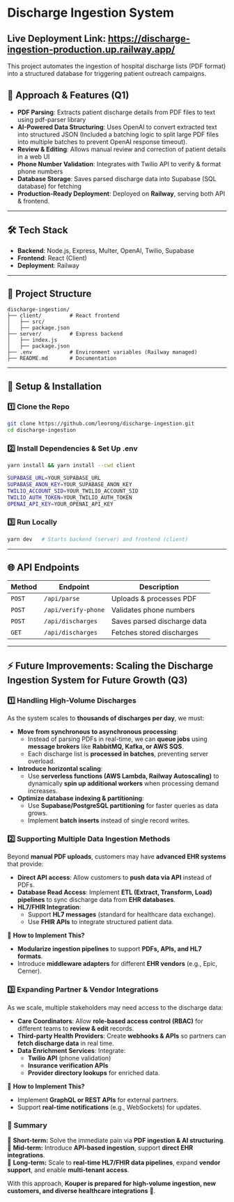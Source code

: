 # Discharge Ingestion System

## Live Deployment Link: https://discharge-ingestion-production.up.railway.app/

This project automates the ingestion of hospital discharge lists (PDF format) into a structured database for triggering patient outreach campaigns.

## 🚀 Approach & Features (Q1)

- **PDF Parsing**: Extracts patient discharge details from PDF files to text using pdf-parser library
- **AI-Powered Data Structuring**: Uses OpenAI to convert extracted text into structured JSON (Included a batching logic to split large PDF files into multiple batches to prevent OpenAI response timeout).
- **Review & Editing**: Allows manual review and correction of patient details in a web UI
- **Phone Number Validation**: Integrates with Twilio API to verify & format phone numbers
- **Database Storage**: Saves parsed discharge data into Supabase (SQL database) for fetching
- **Production-Ready Deployment**: Deployed on **Railway**, serving both API & frontend.

---

## 🛠 Tech Stack

- **Backend**: Node.js, Express, Multer, OpenAI, Twilio, Supabase
- **Frontend**: React (Client)
- **Deployment**: Railway

---

## 📂 Project Structure

```
discharge-ingestion/
├── client/         # React frontend
│   ├── src/
│   ├── package.json
├── server/         # Express backend
│   ├── index.js
│   ├── package.json
├── .env            # Environment variables (Railway managed)
├── README.md       # Documentation
```

---

## 🔧 Setup & Installation

### 1️⃣ Clone the Repo

```sh
git clone https://github.com/leorong/discharge-ingestion.git
cd discharge-ingestion
```

### 2️⃣ Install Dependencies & Set Up .env

```sh
yarn install && yarn install --cwd client
```
```sh
SUPABASE_URL=YOUR_SUPABASE_URL
SUPABASE_ANON_KEY=YOUR_SUPABASE_ANON_KEY  
TWILIO_ACCOUNT_SID=YOUR_TWILIO_ACCOUNT_SID
TWILIO_AUTH_TOKEN=YOUR_TWILIO_AUTH_TOKEN
OPENAI_API_KEY=YOUR_OPENAI_API_KEY
```

### 3️⃣ Run Locally

```sh
yarn dev   # Starts backend (server) and frontend (client)
```

---

## 🌐 API Endpoints

| Method | Endpoint            | Description               |
|--------|---------------------|---------------------------|
| `POST` | `/api/parse`        | Uploads & processes PDF  |
| `POST` | `/api/verify-phone` | Validates phone numbers  |
| `POST` | `/api/discharges`   | Saves parsed discharge data |
| `GET`  | `/api/discharges`   | Fetches stored discharges |

---

## ⚡ Future Improvements: Scaling the Discharge Ingestion System for Future Growth (Q3)

### 1️⃣ Handling High-Volume Discharges

As the system scales to **thousands of discharges per day**, we must:
- **Move from synchronous to asynchronous processing**:
  - Instead of parsing PDFs in real-time, we can **queue jobs** using **message brokers** like **RabbitMQ, Kafka, or AWS SQS**.
  - Each discharge list is **processed in batches**, preventing server overload.
- **Introduce horizontal scaling**:
  - Use **serverless functions (AWS Lambda, Railway Autoscaling)** to dynamically **spin up additional workers** when processing demand increases.
- **Optimize database indexing & partitioning**:
  - Use **Supabase/PostgreSQL partitioning** for faster queries as data grows.
  - Implement **batch inserts** instead of single record writes.

### 2️⃣ Supporting Multiple Data Ingestion Methods

Beyond **manual PDF uploads**, customers may have **advanced EHR systems** that provide:
- **Direct API access**: Allow customers to **push data via API** instead of PDFs.
- **Database Read Access**: Implement **ETL (Extract, Transform, Load) pipelines** to sync discharge data from **EHR databases**.
- **HL7/FHIR Integration**:
  - Support **HL7 messages** (standard for healthcare data exchange).
  - Use **FHIR APIs** to integrate structured patient data.

📌 **How to Implement This?**
- **Modularize ingestion pipelines** to support **PDFs, APIs, and HL7 formats**.
- Introduce **middleware adapters** for different **EHR vendors** (e.g., Epic, Cerner).

### 3️⃣ Expanding Partner & Vendor Integrations

As we scale, multiple stakeholders may need access to the discharge data:
- **Care Coordinators**: Allow **role-based access control (RBAC)** for different teams to **review & edit** records.
- **Third-party Health Providers**: Create **webhooks & APIs** so partners can **fetch discharge data** in real time.
- **Data Enrichment Services**: Integrate:
  - **Twilio API** (phone validation)
  - **Insurance verification APIs**
  - **Provider directory lookups** for enriched data.

📌 **How to Implement This?**
- Implement **GraphQL or REST APIs** for external partners.
- Support **real-time notifications** (e.g., WebSockets) for updates.

### 🎯 Summary

🔹 **Short-term:** Solve the immediate pain via **PDF ingestion & AI structuring**.  
🔹 **Mid-term:** Introduce **API-based ingestion**, support **direct EHR integrations**.  
🔹 **Long-term:** Scale to **real-time HL7/FHIR data pipelines**, expand **vendor support**, and enable **multi-tenant access**.  

With this approach, **Kouper is prepared for high-volume ingestion, new customers, and diverse healthcare integrations** 🚀.



